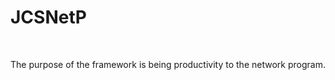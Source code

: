 # JCSNetP #
<br/>

The purpose of the framework is being productivity to the network 
program. <br/><br/>

